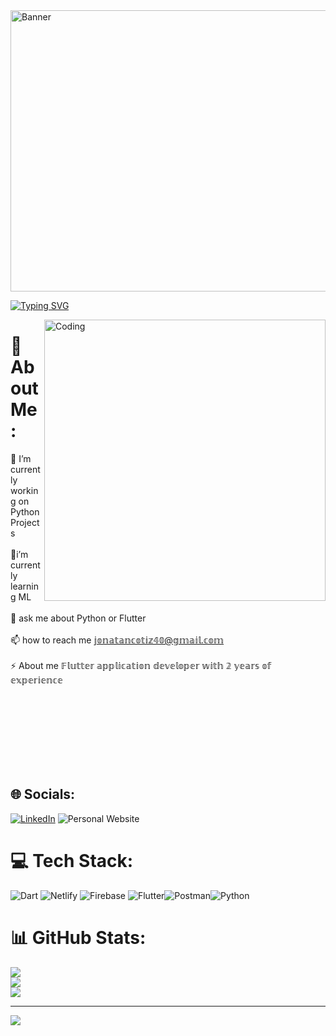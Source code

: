 <div class="banner-container">
  <img src="https://i.pinimg.com/originals/bb/5e/47/bb5e47498772c0628f6dc7f26a6af28c.gif" alt="Banner" width ="3000" height="450">
</div>


[![Typing SVG](https://readme-typing-svg.demolab.com?font=Fira+Code&pause=1000&random=false&width=435&lines=Flutter;;Firebase;Python;Netlify)](https://git.io/typing-svg)

<img align="right" alt="Coding" width="450" height="450" src="https://68.media.tumblr.com/b6231b4d5e3be51d0a8b302f29e628ae/tumblr_om3zookB751rnbw6mo2_r1_540.gif">

# 💫 About Me:
 🔭 I’m currently working on Python Projects<br><br>🌱i’m currently learning ML<br><br>💬 ask me about Python or Flutter<br><br>📫 how to reach me 𝕛𝕠𝕟𝕒𝕥𝕒𝕟𝕔𝕠𝕥𝕚𝕫𝟜𝟘@𝕘𝕞𝕒𝕚𝕝.𝕔𝕠𝕞<br><br>⚡ About me 𝔽𝕝𝕦𝕥𝕥𝕖𝕣 𝕒𝕡𝕡𝕝𝕚𝕔𝕒𝕥𝕚𝕠𝕟 𝕕𝕖𝕧𝕖𝕝𝕠𝕡𝕖𝕣 𝕨𝕚𝕥𝕙 𝟚 𝕪𝕖𝕒𝕣𝕤 𝕠𝕗 𝕖𝕩𝕡𝕖𝕣𝕚𝕖𝕟𝕔𝕖<br><br>

<br></br>
<br></br>
<br></br>


## 🌐 Socials:
[![LinkedIn](https://img.shields.io/badge/LinkedIn-%230077B5.svg?logo=linkedin&logoColor=white)](https://linkedin.com/in/https://www.linkedin.com/in/jonatan-cotiz-6a127a258/) <img src="https://camo.githubusercontent.com/0b51017460eac5f453621c18739f59393b5fd203812b20508718188fc1510bd5/68747470733a2f2f696d672e736869656c64732e696f2f62616467652f576562736974652d3030303030303f6c6f676f3d436f646570656e266c6f676f436f6c6f723d7768697465" alt="Personal Website" data-canonical-src="https://img.shields.io/badge/Website-000000?logo=Codepen&amp;logoColor=white" style="max-width: 100%;">

# 💻 Tech Stack:
![Dart](https://img.shields.io/badge/dart-%230175C2.svg?style=for-the-badge&logo=dart&logoColor=white) ![Netlify](https://img.shields.io/badge/netlify-%23000000.svg?style=for-the-badge&logo=netlify&logoColor=#00C7B7) ![Firebase](https://img.shields.io/badge/firebase-%23039BE5.svg?style=for-the-badge&logo=firebase) ![Flutter](https://img.shields.io/badge/Flutter-%2302569B.svg?style=for-the-badge&logo=Flutter&logoColor=white)![Postman](https://img.shields.io/badge/Postman-FF6C37?style=for-the-badge&logo=postman&logoColor=white)![Python](https://img.shields.io/badge/python-3776AB?style=for-the-badge&logo=python&logoColor=white)
# 📊 GitHub Stats:
![](https://github-readme-stats.vercel.app/api?username=jcotiz&theme=nightowl&hide_border=false&include_all_commits=false&count_private=false)<br/>
![](https://github-readme-streak-stats.herokuapp.com/?user=jcotiz&theme=nightowl&hide_border=false)<br/>
![](https://github-readme-stats.vercel.app/api/top-langs/?username=jcotiz&theme=nightowl&hide_border=false&include_all_commits=false&count_private=false&layout=compact)

---
[![](https://visitcount.itsvg.in/api?id=jcotiz&icon=0&color=0)](https://visitcount.itsvg.in)

<!-- Proudly created with GPRM ( https://gprm.itsvg.in ) -->
